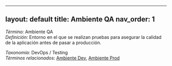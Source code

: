 
---
layout: default
title: Ambiente QA
nav_order: 1
---

*Término:* Ambiente QA  
*Definición:* Entorno en el que se realizan pruebas para asegurar la calidad de la aplicación antes de pasar a producción.

*Taxonomía:* DevOps / Testing  
*Términos relacionados:* [Ambiente Dev](https://maleniski.github.io/diccionario-angl-tec-mx/docs/alfabeticamente/A/ambiente-dev/), [Ambiente Prod](https://maleniski.github.io/diccionario-angl-tec-mx/docs/alfabeticamente/A/ambiente-prod/)

